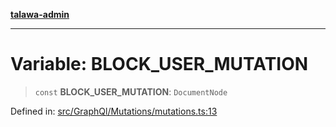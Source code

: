 [**talawa-admin**](../../../../README.md)

***

# Variable: BLOCK\_USER\_MUTATION

> `const` **BLOCK\_USER\_MUTATION**: `DocumentNode`

Defined in: [src/GraphQl/Mutations/mutations.ts:13](https://github.com/MayankJha014/talawa-admin/blob/0dd35cc200a4ed7562fa81ab87ec9b2a6facd18b/src/GraphQl/Mutations/mutations.ts#L13)

